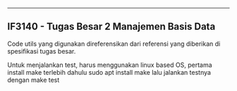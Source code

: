 
----------
IF3140 - Tugas Besar 2 Manajemen Basis Data
----------

Code utils yang digunakan direferensikan dari referensi yang diberikan di spesifikasi tugas besar.

Untuk menjalankan test, harus menggunakan linux based OS, pertama install make terlebih dahulu
  sudo apt install make
lalu jalankan testnya dengan
  make test